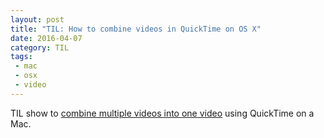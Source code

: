 ```yaml
---
layout: post
title: "TIL: How to combine videos in QuickTime on OS X"
date: 2016-04-07
category: TIL
tags:
 - mac
 - osx
 - video
---
```


TIL show to [combine multiple videos into one video](http://thesweetsetup.com/how-to-combine-videos-in-quicktime-on-os-x/) using QuickTime on a Mac.
